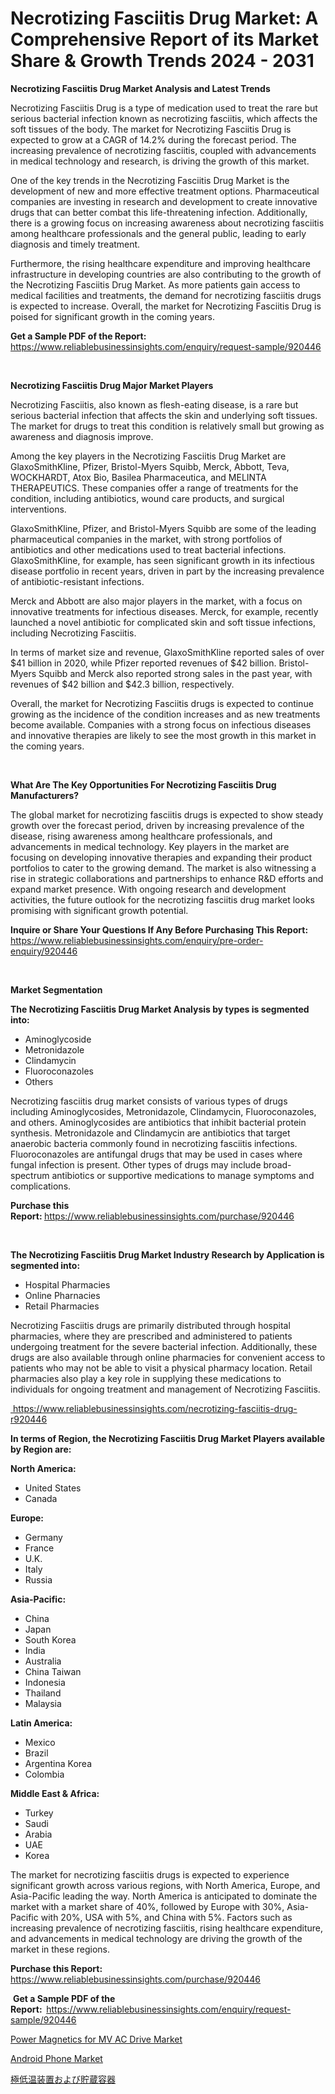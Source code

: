 <p><h1>Necrotizing Fasciitis Drug Market: A Comprehensive Report of its Market Share & Growth Trends 2024 - 2031</h1></p><p><strong>Necrotizing Fasciitis Drug Market Analysis and Latest Trends</strong></p>
<p><p>Necrotizing Fasciitis Drug is a type of medication used to treat the rare but serious bacterial infection known as necrotizing fasciitis, which affects the soft tissues of the body. The market for Necrotizing Fasciitis Drug is expected to grow at a CAGR of 14.2% during the forecast period. The increasing prevalence of necrotizing fasciitis, coupled with advancements in medical technology and research, is driving the growth of this market.</p><p>One of the key trends in the Necrotizing Fasciitis Drug Market is the development of new and more effective treatment options. Pharmaceutical companies are investing in research and development to create innovative drugs that can better combat this life-threatening infection. Additionally, there is a growing focus on increasing awareness about necrotizing fasciitis among healthcare professionals and the general public, leading to early diagnosis and timely treatment.</p><p>Furthermore, the rising healthcare expenditure and improving healthcare infrastructure in developing countries are also contributing to the growth of the Necrotizing Fasciitis Drug Market. As more patients gain access to medical facilities and treatments, the demand for necrotizing fasciitis drugs is expected to increase. Overall, the market for Necrotizing Fasciitis Drug is poised for significant growth in the coming years.</p></p>
<p><strong>Get a Sample PDF of the Report:&nbsp;</strong> <a href="https://www.reliablebusinessinsights.com/enquiry/request-sample/920446">https://www.reliablebusinessinsights.com/enquiry/request-sample/920446</a></p>
<p>&nbsp;</p>
<p><strong>Necrotizing Fasciitis Drug Major Market Players</strong></p>
<p><p>Necrotizing Fasciitis, also known as flesh-eating disease, is a rare but serious bacterial infection that affects the skin and underlying soft tissues. The market for drugs to treat this condition is relatively small but growing as awareness and diagnosis improve.</p><p>Among the key players in the Necrotizing Fasciitis Drug Market are GlaxoSmithKline, Pfizer, Bristol-Myers Squibb, Merck, Abbott, Teva, WOCKHARDT, Atox Bio, Basilea Pharmaceutica, and MELINTA THERAPEUTICS. These companies offer a range of treatments for the condition, including antibiotics, wound care products, and surgical interventions.</p><p>GlaxoSmithKline, Pfizer, and Bristol-Myers Squibb are some of the leading pharmaceutical companies in the market, with strong portfolios of antibiotics and other medications used to treat bacterial infections. GlaxoSmithKline, for example, has seen significant growth in its infectious disease portfolio in recent years, driven in part by the increasing prevalence of antibiotic-resistant infections.</p><p>Merck and Abbott are also major players in the market, with a focus on innovative treatments for infectious diseases. Merck, for example, recently launched a novel antibiotic for complicated skin and soft tissue infections, including Necrotizing Fasciitis.</p><p>In terms of market size and revenue, GlaxoSmithKline reported sales of over $41 billion in 2020, while Pfizer reported revenues of $42 billion. Bristol-Myers Squibb and Merck also reported strong sales in the past year, with revenues of $42 billion and $42.3 billion, respectively.</p><p>Overall, the market for Necrotizing Fasciitis drugs is expected to continue growing as the incidence of the condition increases and as new treatments become available. Companies with a strong focus on infectious diseases and innovative therapies are likely to see the most growth in this market in the coming years.</p></p>
<p>&nbsp;</p>
<p><strong>What Are The Key Opportunities For Necrotizing Fasciitis Drug Manufacturers?</strong></p>
<p><p>The global market for necrotizing fasciitis drugs is expected to show steady growth over the forecast period, driven by increasing prevalence of the disease, rising awareness among healthcare professionals, and advancements in medical technology. Key players in the market are focusing on developing innovative therapies and expanding their product portfolios to cater to the growing demand. The market is also witnessing a rise in strategic collaborations and partnerships to enhance R&D efforts and expand market presence. With ongoing research and development activities, the future outlook for the necrotizing fasciitis drug market looks promising with significant growth potential.</p></p>
<p><strong>Inquire or Share Your Questions If Any Before Purchasing This Report:</strong> <a href="https://www.reliablebusinessinsights.com/enquiry/pre-order-enquiry/920446">https://www.reliablebusinessinsights.com/enquiry/pre-order-enquiry/920446</a></p>
<p>&nbsp;</p>
<p><strong>Market Segmentation</strong></p>
<p><strong>The Necrotizing Fasciitis Drug Market Analysis by types is segmented into:</strong></p>
<p><ul><li>Aminoglycoside</li><li>Metronidazole</li><li>Clindamycin</li><li>Fluoroconazoles</li><li>Others</li></ul></p>
<p><p>Necrotizing fasciitis drug market consists of various types of drugs including Aminoglycosides, Metronidazole, Clindamycin, Fluoroconazoles, and others. Aminoglycosides are antibiotics that inhibit bacterial protein synthesis. Metronidazole and Clindamycin are antibiotics that target anaerobic bacteria commonly found in necrotizing fasciitis infections. Fluoroconazoles are antifungal drugs that may be used in cases where fungal infection is present. Other types of drugs may include broad-spectrum antibiotics or supportive medications to manage symptoms and complications.</p></p>
<p><strong>Purchase this Report:&nbsp;</strong><a href="https://www.reliablebusinessinsights.com/purchase/920446">https://www.reliablebusinessinsights.com/purchase/920446</a></p>
<p>&nbsp;</p>
<p><strong>The Necrotizing Fasciitis Drug Market Industry Research by Application is segmented into:</strong></p>
<p><ul><li>Hospital Pharmacies</li><li>Online Pharnacies</li><li>Retail Pharmacies</li></ul></p>
<p><p>Necrotizing Fasciitis drugs are primarily distributed through hospital pharmacies, where they are prescribed and administered to patients undergoing treatment for the severe bacterial infection. Additionally, these drugs are also available through online pharmacies for convenient access to patients who may not be able to visit a physical pharmacy location. Retail pharmacies also play a key role in supplying these medications to individuals for ongoing treatment and management of Necrotizing Fasciitis.</p></p>
<p><a href="https://www.reliablebusinessinsights.com/necrotizing-fasciitis-drug-r920446">&nbsp;https://www.reliablebusinessinsights.com/necrotizing-fasciitis-drug-r920446</a></p>
<p><strong>In terms of Region, the Necrotizing Fasciitis Drug Market Players available by Region are:</strong></p>
<p>
    <p> <strong> North America: </strong>
        <ul>
            <li>United States</li>
            <li>Canada</li>
        </ul>
        </p> 
    <p> <strong> Europe: </strong>
        <ul>
            <li>Germany</li>
            <li>France</li>
            <li>U.K.</li>
            <li>Italy</li>
            <li>Russia</li>
        </ul>
        </p> 
    <p> <strong> Asia-Pacific: </strong>
        <ul>
            <li>China</li>
            <li>Japan</li>
            <li>South Korea</li>
            <li>India</li>
            <li>Australia</li>
            <li>China Taiwan</li>
            <li>Indonesia</li>
            <li>Thailand</li>
            <li>Malaysia</li>
        </ul>
        </p> 
    <p> <strong> Latin America: </strong>
        <ul>
            <li>Mexico</li>
            <li>Brazil</li>
            <li>Argentina Korea</li>
            <li>Colombia</li>
        </ul>
        </p> 
    <p> <strong> Middle East & Africa: </strong>
        <ul>
            <li>Turkey</li>
            <li>Saudi</li>
            <li>Arabia</li>
            <li>UAE</li>
            <li>Korea</li>
        </ul>
    </p>
    </p>
<p><p>The market for necrotizing fasciitis drugs is expected to experience significant growth across various regions, with North America, Europe, and Asia-Pacific leading the way. North America is anticipated to dominate the market with a market share of 40%, followed by Europe with 30%, Asia-Pacific with 20%, USA with 5%, and China with 5%. Factors such as increasing prevalence of necrotizing fasciitis, rising healthcare expenditure, and advancements in medical technology are driving the growth of the market in these regions.</p></p>
<p><strong>Purchase this Report: </strong><a href="https://www.reliablebusinessinsights.com/purchase/920446">https://www.reliablebusinessinsights.com/purchase/920446</a></p>
<p>&nbsp;<strong>Get a Sample PDF of the Report:&nbsp;&nbsp;</strong><a href="https://www.reliablebusinessinsights.com/enquiry/request-sample/920446">https://www.reliablebusinessinsights.com/enquiry/request-sample/920446</a></p>
<p><strong></strong></p>
<p><p><a href="https://www.linkedin.com/pulse/power-magnetics-mv-ac-drive-market-global-regional-analysis-eykke?trackingId=cUCk%2BSWBqMvowYOhpyHHww%3D%3D">Power Magnetics for MV AC Drive Market</a></p><p><a href="https://www.linkedin.com/pulse/android-phone-market-share-amp-analysis-growth-trends-axghe?trackingId=kmwRty7Hc%2FU1lpohnJme%2BA%3D%3D">Android Phone Market</a></p><p><a href="https://github.com/KaliMetz2023/Market-Research-Report-List-1/blob/main/2302891175648.md">極低温装置および貯蔵容器</a></p></p>